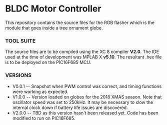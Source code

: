 # BLDC Motor Controller #

This repository contains the source files for the RGB flasher which is the module that goes inside a tree ornament globe.    

### TOOL SUITE ###

The source files are to be compiled using the XC 8 compiler **V2.0**.  The IDE used at the time of development was MPLAB X **v5.10**.  The resultant .hex file is to be deployed on the PIC16F685 MCU.  

### VERSIONS ###
* V0.0.1 -- Snapshot when PWM control was correct, and timing functions were working as expected.  
* V1.0.0 -- Version loaded on globes for the 2018 XMAS season.  Note that oscillator speed was set to 250kHz.  It may be necessary to slow the internal clock down if battery life issues are discovered.  
* V2.0.0 -- TBD as this version hasn't been released yet.  Code has been modified to run on PIC16F685.  
